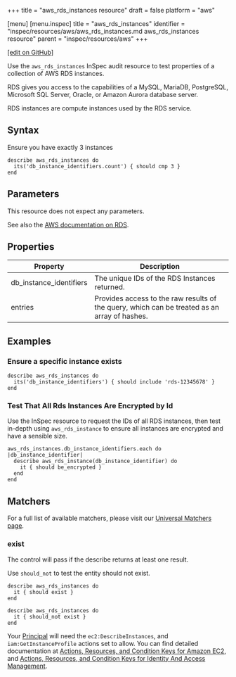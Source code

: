 +++
title = "aws_rds_instances resource"
draft = false
platform = "aws"

[menu]
  [menu.inspec]
    title = "aws_rds_instances"
    identifier = "inspec/resources/aws/aws_rds_instances.md aws_rds_instances resource"
    parent = "inspec/resources/aws"
+++

[\[edit on GitHub\]](https://github.com/inspec/inspec-aws/blob/master/docs/resources/aws_rds_instances.md)

Use the `aws_rds_instances` InSpec audit resource to test properties of a collection of AWS RDS instances.

RDS gives you access to the capabilities of a MySQL, MariaDB, PostgreSQL, Microsoft SQL Server, Oracle, or Amazon Aurora database server.

RDS instances are compute instances used by the RDS service.

## Syntax

Ensure you have exactly 3 instances

    describe aws_rds_instances do
      its('db_instance_identifiers.count') { should cmp 3 }
    end

## Parameters

This resource does not expect any parameters.

See also the [AWS documentation on RDS](https://docs.aws.amazon.com/rds/?id=docs_gateway).

## Properties

| Property                | Description                                                                                  |
| ----------------------- | -------------------------------------------------------------------------------------------- |
| db_instance_identifiers | The unique IDs of the RDS Instances returned.                                                |
| entries                 | Provides access to the raw results of the query, which can be treated as an array of hashes. |

## Examples

### Ensure a specific instance exists

    describe aws_rds_instances do
      its('db_instance_identifiers') { should include 'rds-12345678' }
    end

### Test That All Rds Instances Are Encrypted by Id

Use the InSpec resource to request the IDs of all RDS instances, then test in-depth
using `aws_rds_instance` to ensure all instances are encrypted and have a sensible size.

    aws_rds_instances.db_instance_identifiers.each do |db_instance_identifier|
      describe aws_rds_instance(db_instance_identifier) do
        it { should be_encrypted }
      end
    end

## Matchers

For a full list of available matchers, please visit our [Universal Matchers page](/inspec/matchers/).

### exist

The control will pass if the describe returns at least one result.

Use `should_not` to test the entity should not exist.

    describe aws_rds_instances do
      it { should exist }
    end

    describe aws_rds_instances do
      it { should_not exist }
    end

Your [Principal](https://docs.aws.amazon.com/IAM/latest/UserGuide/intro-structure.html#intro-structure-principal) will need the `ec2:DescribeInstances`, and `iam:GetInstanceProfile` actions set to allow.
You can find detailed documentation at [Actions, Resources, and Condition Keys for Amazon EC2](https://docs.aws.amazon.com/IAM/latest/UserGuide/list_amazonec2.html), and [Actions, Resources, and Condition Keys for Identity And Access Management](https://docs.aws.amazon.com/IAM/latest/UserGuide/list_identityandaccessmanagement.html).
